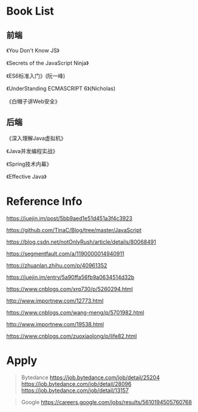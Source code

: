 # Book List

## 前端

《You Don't Know JS》

《Secrets of the JavaScript Ninja》

《ES6标准入门》(阮一峰)

《UnderStanding ECMASCRIPT 6》(Nicholas)

《白帽子讲Web安全》 

## 后端

《深入理解Java虚拟机》

《Java并发编程实战》

《Spring技术内幕》

《Effective Java》


# Reference Info

https://juejin.im/post/5bb9aed1e51d451a3f4c3923

https://github.com/TinaC/Blog/tree/master/JavaScript 

https://blog.csdn.net/notOnlyRush/article/details/80068491

https://segmentfault.com/a/1190000014940911

https://zhuanlan.zhihu.com/p/40961352

https://juejin.im/entry/5a90ffa56fb9a0634514d32b

https://www.cnblogs.com/xrq730/p/5260294.html

http://www.importnew.com/12773.html

https://www.cnblogs.com/wang-meng/p/5701982.html

http://www.importnew.com/19538.html

https://www.cnblogs.com/zuoxiaolong/p/life82.html

# Apply

> Bytedance
> https://job.bytedance.com/job/detail/25204
> https://job.bytedance.com/job/detail/28096
> https://job.bytedance.com/job/detail/13157


> Google
> https://careers.google.com/jobs/results/5610194505760768
> 